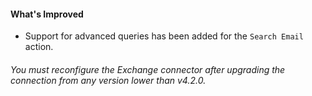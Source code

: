 #### What's Improved
- Support for advanced queries has been added for the `Search Email` action.
###### You must reconfigure the Exchange connector after upgrading the connection from any version lower than v4.2.0.